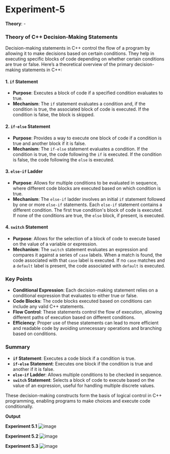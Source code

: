 # Experiment-5
**Theory**: - 
### Theory of C++ Decision-Making Statements

Decision-making statements in C++ control the flow of a program by allowing it to make decisions based on certain conditions. They help in executing specific blocks of code depending on whether certain conditions are true or false. Here’s a theoretical overview of the primary decision-making statements in C++:

#### 1. **`if` Statement**
- **Purpose**: Executes a block of code if a specified condition evaluates to true.
- **Mechanism**: The `if` statement evaluates a condition and, if the condition is true, the associated block of code is executed. If the condition is false, the block is skipped.

#### 2. **`if-else` Statement**
- **Purpose**: Provides a way to execute one block of code if a condition is true and another block if it is false.
- **Mechanism**: The `if-else` statement evaluates a condition. If the condition is true, the code following the `if` is executed. If the condition is false, the code following the `else` is executed.

#### 3. **`else-if` Ladder**
- **Purpose**: Allows for multiple conditions to be evaluated in sequence, where different code blocks are executed based on which condition is true.
- **Mechanism**: The `else-if` ladder involves an initial `if` statement followed by one or more `else-if` statements. Each `else-if` statement contains a different condition. The first true condition's block of code is executed. If none of the conditions are true, the `else` block, if present, is executed.

#### 4. **`switch` Statement**
- **Purpose**: Allows for the selection of a block of code to execute based on the value of a variable or expression.
- **Mechanism**: The `switch` statement evaluates an expression and compares it against a series of `case` labels. When a match is found, the code associated with that `case` label is executed. If no `case` matches and a `default` label is present, the code associated with `default` is executed.

### Key Points

- **Conditional Expression**: Each decision-making statement relies on a conditional expression that evaluates to either true or false.
- **Code Blocks**: The code blocks executed based on conditions can include any valid C++ statements.
- **Flow Control**: These statements control the flow of execution, allowing different paths of execution based on different conditions.
- **Efficiency**: Proper use of these statements can lead to more efficient and readable code by avoiding unnecessary operations and branching based on conditions.

### Summary

- **`if` Statement**: Executes a code block if a condition is true.
- **`if-else` Statement**: Executes one block if the condition is true and another if it is false.
- **`else-if` Ladder**: Allows multiple conditions to be checked in sequence.
- **`switch` Statement**: Selects a block of code to execute based on the value of an expression, useful for handling multiple discrete values.

These decision-making constructs form the basis of logical control in C++ programming, enabling programs to make choices and execute code conditionally.


**Output** 

**Experiment 5.1**    ![image](https://github.com/user-attachments/assets/ce8aed55-82b6-45d8-8476-c4bf1f66b485)


**Experiment 5.2**    ![image](https://github.com/user-attachments/assets/d2d2ec5f-3618-45ec-ac68-68fb8e0ef961)



**Experiment 5.3**   ![image](https://github.com/user-attachments/assets/8f03f081-fc2b-4db5-9f75-d4d4406e3803)

 

